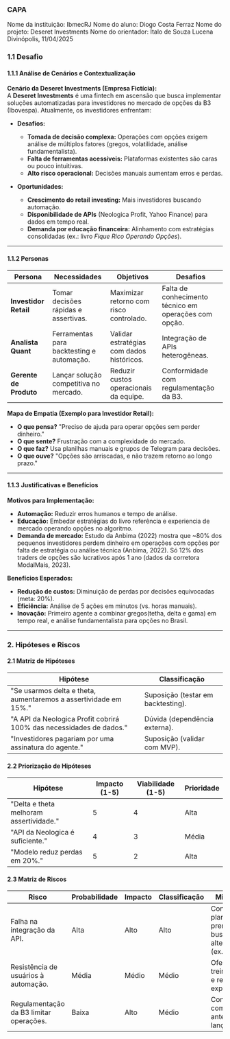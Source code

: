 ### **CAPA**
Nome da instituição: IbmecRJ
Nome do aluno: Diogo Costa Ferraz
Nome do projeto: Deseret Investments
Nome do orientador: Ítalo de Souza Lucena
Divinópolis, 11/04/2025  

### **1.1 Desafio**  

#### **1.1.1 Análise de Cenários e Contextualização**  
**Cenário da Deseret Investments (Empresa Fictícia):**  
A **Deseret Investments** é uma fintech em ascensão que busca implementar soluções automatizadas para investidores no mercado de opções da B3 (Ibovespa). Atualmente, os investidores enfrentam:  

- **Desafios:**  
  - **Tomada de decisão complexa:** Operações com opções exigem análise de múltiplos fatores (gregos, volatilidade, análise fundamentalista).  
  - **Falta de ferramentas acessíveis:** Plataformas existentes são caras ou pouco intuitivas.  
  - **Alto risco operacional:** Decisões manuais aumentam erros e perdas.  

- **Oportunidades:**  
  - **Crescimento do retail investing:** Mais investidores buscando automação.  
  - **Disponibilidade de APIs** (Neologica Profit, Yahoo Finance) para dados em tempo real.  
  - **Demanda por educação financeira:** Alinhamento com estratégias consolidadas (ex.: livro *Fique Rico Operando Opções*). 

---  

#### **1.1.2 Personas**  
| **Persona**         | **Necessidades**                | **Objetivos**                     | **Desafios**                     |  
|---------------------|--------------------------------|----------------------------------|----------------------------------|  
| **Investidor Retail** | Tomar decisões rápidas e assertivas. | Maximizar retorno com risco controlado. | Falta de conhecimento técnico em operações com opção. |  
| **Analista Quant**   | Ferramentas para backtesting e automação. | Validar estratégias com dados históricos. | Integração de APIs heterogêneas. |  
| **Gerente de Produto** | Lançar solução competitiva no mercado. | Reduzir custos operacionais da equipe. | Conformidade com regulamentação da B3. |  

**Mapa de Empatia (Exemplo para Investidor Retail):**  
- **O que pensa?** "Preciso de ajuda para operar opções sem perder dinheiro."  
- **O que sente?** Frustração com a complexidade do mercado.  
- **O que faz?** Usa planilhas manuais e grupos de Telegram para decisões.  
- **O que ouve?** "Opções são arriscadas, e não trazem retorno ao longo prazo."  

---  

#### **1.1.3 Justificativas e Benefícios**  
**Motivos para Implementação:**  
- **Automação:** Reduzir erros humanos e tempo de análise.  
- **Educação:** Embedar estratégias do livro referência e experiencia de mercado operando opções no algoritmo.  
- **Demanda de mercado:** Estudo da Anbima (2022) mostra que ~80% dos pequenos investidores perdem dinheiro em operações com opções por falta de estratégia ou análise técnica (Anbima, 2022). Só 12% dos traders de opções são lucrativos após 1 ano (dados da corretora ModalMais, 2023).  

**Benefícios Esperados:**  
- **Redução de custos:** Diminuição de perdas por decisões equivocadas (meta: 20%).  
- **Eficiência:** Análise de 5 ações em minutos (vs. horas manuais).  
- **Inovação:** Primeiro agente a combinar gregos(tetha, delta e gama) em tempo real, e análise fundamentalista para opções no Brasil.  

---  

### **2. Hipóteses e Riscos**  

#### **2.1 Matriz de Hipóteses**  
| **Hipótese**                                      | **Classificação**      |  
|---------------------------------------------------|-----------------------|  
| "Se usarmos delta e theta, aumentaremos a assertividade em 15%." | Suposição (testar em backtesting). |  
| "A API da Neologica Profit cobrirá 100% das necessidades de dados." | Dúvida (dependência externa). |  
| "Investidores pagariam por uma assinatura do agente." | Suposição (validar com MVP). |  

#### **2.2 Priorização de Hipóteses**  
| **Hipótese**                                      | **Impacto (1-5)** | **Viabilidade (1-5)** | **Prioridade** |  
|---------------------------------------------------|------------------|---------------------|--------------|  
| "Delta e theta melhoram assertividade."           | 5                | 4                   | Alta         |  
| "API da Neologica é suficiente."                  | 4                | 3                   | Média        |  
| "Modelo reduz perdas em 20%."                     | 5                | 2                   | Alta         |  

#### **2.3 Matriz de Riscos**  
| **Risco**                            | **Probabilidade** | **Impacto** | **Classificação** | **Mitigação** |  
|--------------------------------------|------------------|------------|------------------|--------------|  
| Falha na integração da API.          | Alta             | Alto       | Alto             | Contratar plano premium ou buscar alternativas (ex.: Brapi). |  
| Resistência de usuários à automação. | Média            | Médio      | Médio            | Oferecer treinamentos e relatórios explicativos. |  
| Regulamentação da B3 limitar operações. | Baixa          | Alto       | Médio            | Consultar compliance antes do lançamento. |  


